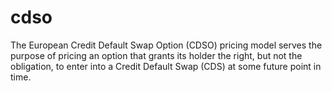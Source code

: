# cdso
The European Credit Default Swap Option (CDSO) pricing model serves the purpose of pricing an option that grants its holder the right, but not the obligation, to enter into a Credit Default Swap (CDS) at some future point in time. 
